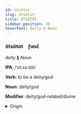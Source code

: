 ```yaml
---
id: ötsötot
slug: ötsötot
title: ÖTSÖTOT
sidebar_position: 36
hoverText: deity § Noun
---
```


### ötsötot&emsp;<span kind="abugida">ɽ̆ıɐıc̆</span>

*deity* **§** Noun

**IPA**: /ˈot.so.tɑt/

**Verb**: to be a deity/god

**Noun**: deity/god

**Modifier**: deity/god-related/divine

<details>
    <summary>Origin</summary>
    Atakapa o'tsotat -<br/>
    <em>Misc Language Family</em>
</details>